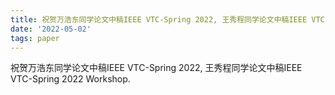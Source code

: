 ```yaml
---
title: 祝贺万浩东同学论文中稿IEEE VTC-Spring 2022, 王秀程同学论文中稿IEEE VTC-Spring 2022 Workshop.
date: '2022-05-02'
tags: paper
---
```


祝贺万浩东同学论文中稿IEEE VTC-Spring 2022, 王秀程同学论文中稿IEEE VTC-Spring 2022 Workshop.

<!--more-->

